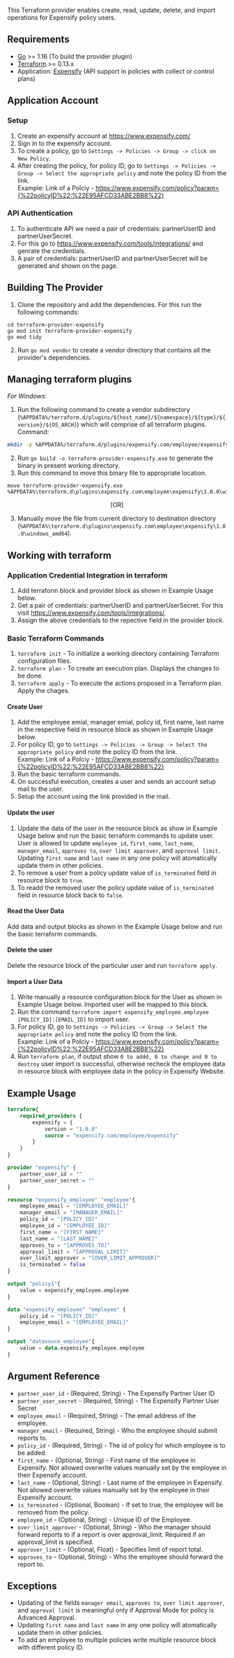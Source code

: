 This Terraform provider enables create, read, update, delete, and import operations for Expensify policy users.


## Requirements

* [Go](https://golang.org/doc/install) >= 1.16 (To build the provider plugin)<br>
* [Terraform](https://www.terraform.io/downloads.html) >= 0.13.x <br/>
* Application: [Expensify](https://www.expensify.com/) (API support in policies with collect or control plans)


## Application Account

### Setup
1. Create an expensify account at https://www.expensify.com/<br>
2. Sign in to the expensify account.<br>
3. To create a policy, go to `Settings -> Policies -> Group -> click on New Policy`.<br>
4. After creating the policy, for policy ID, go to `Settings -> Policies -> Group -> Select the appropriate policy` and note the policy ID from the link.<br>
   Example: Link of a Polciy - https://www.expensify.com/policy?param={%22policyID%22:%22E95AFCD33ABE2BB8%22}

### API Authentication
1. To authenticate API we need a pair of credentials: partnerUserID and partnerUserSecret.<br>
2. For this go to https://www.expensify.com/tools/integrations/ and genrate the credentials.<br>
3. A pair of credentials: partnerUserID and partnerUserSecret will be generated and shown on the page.<br>


## Building The Provider
1. Clone the repository and add the dependencies. For this run the following commands: <br>
```git clone https://github.com/shubhambjadhavar/terraform-provider-expensify.git
cd terraform-provider-expensify
go mod init terraform-provider-expensify
go mod tidy
```
2. Run `go mod vendor` to create a vendor directory that contains all the provider's dependencies. <br>


## Managing terraform plugins
*For Windows:*
1. Run the following command to create a vendor subdirectory (`%APPDATA%/terraform.d/plugins/${host_name}/${namespace}/${type}/${version}/${OS_ARCH}`) which will comprise of all terraform plugins. <br> 
Command: 
```bash
mkdir -p %APPDATA%/terraform.d/plugins/expensify.com/employee/expensify/1.0.0/windows_amd64
```
2. Run `go build -o terraform-provider-expensify.exe` to generate the binary in present working directory. <br>
3. Run this command to move this binary file to appropriate location.
 ```
 move terraform-provider-expensify.exe %APPDATA%\terraform.d\plugins\expensify.com\employee\expensify\1.0.0\windows_amd64
 ``` 
 <p align="center">
 [OR]
 </p>
 
3. Manually move the file from current directory to destination directory (`%APPDATA%\terraform.d\plugins\expensify.com\employee\expensify\1.0.0\windows_amd64`).<br>


## Working with terraform

### Application Credential Integration in terraform
1. Add terraform block and provider block as shown in Example Usage below.
2. Get a pair of credentials: partnerUserID and partnerUserSecret. For this visit https://www.expensify.com/tools/integrations/.
3. Assign the above credentials to the repective field in the provider block.

### Basic Terraform Commands
1. `terraform init` - To initialize a working directory containing Terraform configuration files.
2. `terraform plan` - To create an execution plan. Displays the changes to be done.
3. `terraform apply` - To execute the actions proposed in a Terraform plan. Apply the chages.

#### Create User
1. Add the employee emial, manager emial, policy id, first name, last name in the respective field in resource block as shown in Example Usage below.
2. For policy ID, go to `Settings -> Policies -> Group -> Select the appropriate policy` and note the policy ID from the link.<br>
   Example: Link of a Polciy - https://www.expensify.com/policy?param={%22policyID%22:%22E95AFCD33ABE2BB8%22}
3. Run the basic terraform commands.
4. On successful execution, creates a user and sends an account setup mail to the user.
5. Setup the account using the link provided in the mail.

#### Update the user
1. Update the data of the user in the resource block as show in Example Usage below and run the basic terraform commands to update user. User is allowed to update `employee_id`, `first_name`, `last_name`, `manager_email`, `approves to`, `over limit approver`, and `approval limit`. Updating `first name` and `last name` in any one policy will atomatically update them in other policies.
2. To remove a user from a policy update value of `is_terminated` field in resource block to `true`.
3. To readd the removed user the policy update value of `is_terminated` field in resource block back to `false`.

#### Read the User Data
Add data and output blocks as shown in the Example Usage below and run the basic terraform commands.

#### Delete the user
Delete the resource block of the particular user and run `terraform apply`.

#### Import a User Data
1. Write manually a resource configuration block for the User as shown in Example Usage below. Imported user will be mapped to this block.
2. Run the command `terraform import expensify_employee.employee [POLICY_ID]:[EMAIL_ID]` to import user.
3. For policy ID, go to `Settings -> Policies -> Group -> Select the appropriate policy` and note the policy ID from the link.<br>
   Example: Link of a Polciy - https://www.expensify.com/policy?param={%22policyID%22:%22E95AFCD33ABE2BB8%22}
4. Run `terraform plan`, if output show `0 to addd, 0 to change and 0 to destroy` user import is successful, otherwise recheck the employee data in resource block with employee data in the policy in Expensify Website. 


## Example Usage
```terraform
terraform{
    required_providers {
        expensify = {
            version = "1.0.0"
            source = "expensify.com/employee/expensify"
        }
    }
}

provider "expensify" {
    partner_user_id = ""
    partner_user_secret = "" 
}

resource "expensify_employee" "employee"{
    employee_email = "[EMPLOYEE_EMAIL]"
    manager_email = "[MANAGER_EMAIL]"
    policy_id = "[POLICY_ID]"
    employee_id = "[EMPLOYEE_ID]"
    first_name = "[FIRST_NAME]"
    last_name = "[LAST_NAME]"
    approves_to = "[APPROVES_TO]"
    approval_limit = "[APPROVAL_LIMIT]"
    over_limit_approver = "[OVER_LIMIT_APPROVER]"
    is_terminated = false
}

output "policy1"{
    value = expensify_employee.employee
}

data "expensify_employee" "employee" {
    policy_id = "[POLICY_ID]"
    employee_email = "[EMPLOYEE_EMAIL]" 
}

output "datasouce_employee"{
    value = data.expensify_employee.employee
}
```


## Argument Reference

* `partner_user_id`      - (Required, String)  - The Expensify Partner User ID
* `partner_user_secret`  - (Required, String)  - The Expensify Partner User Secret
* `employee_email`       - (Required, String)  - The email address of the employee.
* `manager_email`        - (Required, String)  - Who the employee should submit reports to.
* `policy_id`            - (Required, String)  - The id of policy for which employee is to be added.
* `first_name`           - (Optional, String)  - First name of the employee in Expensify. Not allowed overwrite values manually set by the employee in their Expensify account.
* `last_name`            - (Optional, String)  - Last name of the employee in Expensify. Not allowed overwrite values manually set by the employee in their Expensify account.
* `is_terminated`        - (Optional, Boolean) - If set to true, the employee will be removed from the policy.
* `employee_id`          - (Optional, String)  - Unique ID of the Employee.
* `over_limit_approver`  - (Optional, String)  - Who the manager should forward reports to if a report is over approval_limit. Required if an approval_limit is specified.
* `approver_limit`       - (Optional, Float)   - Specifies limit of report total.
* `approves_to`          - (Optional, String)  - Who the employee should forward the report to.


## Exceptions

* Updating of the fields `manager email`, `approves to`, `over limit approver`, and `approval limit` is meaningful only if Approval Mode for policy is Advanced Approval.
* Updating `first name` and `last name` in any one policy will atomatically update them in other policies.
* To add an employee to multiple policies write multiple resource block with different policy ID.
